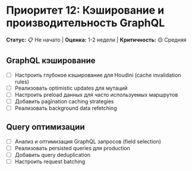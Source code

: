 # Приоритет 12: Кэширование и производительность GraphQL

**Статус:** 📋 Не начато | **Оценка:** 1-2 недели | **Критичность:** 🟡 Средняя

## GraphQL кэширование
- [ ] Настроить глубокое кэширование для Houdini (cache invalidation rules)
- [ ] Реализовать optimistic updates для мутаций
- [ ] Настроить preload данных для часто используемых маршрутов
- [ ] Добавить pagination caching strategies
- [ ] Реализовать background data refetching

## Query оптимизации
- [ ] Анализ и оптимизация GraphQL запросов (field selection)
- [ ] Реализовать persisted queries для production
- [ ] Добавить query deduplication
- [ ] Настроить request batching
